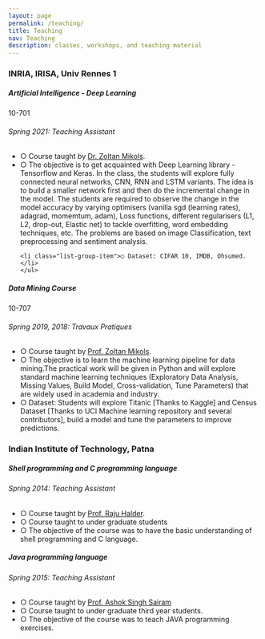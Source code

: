```yaml
---
layout: page
permalink: /teaching/
title: Teaching
nav: Teaching
description: classes, workshops, and teaching material
---
```


<h3 class="mt-4">INRIA, IRISA, Univ Rennes 1</h3>

<div class="card mt-3">
  <div class="p-3">
    <div class="row">
      <div class="col-sm-10">
        <h5 class="font-weight-bold">Artificial Intelligence - Deep Learning</h5>
      </div>
      <div class="col-sm-2 text-left text-sm-right">
        <span class="badge font-weight-bold light-green darken-1 text-uppercase align-middle"  href="https://www.cs.cmu.edu/~pradeepr/courses/701/2018-spring/" target="_blank">
            10-701
        </span>
      </div>
    </div>
    <h6 class="font-italic mt-2 mt-sm-0">Spring 2021: Teaching Assistant</h6>
    <ul class="card-text font-weight-light list-group list-group-flush">
    <li class="list-group-item">○ Course taught by <a href="http://people.irisa.fr/Zoltan.Miklos/" target="_blank">Dr. Zoltan Mikols</a>.</li>
    <li class="list-group-item">○ The objective is to get acquainted with Deep Learning library - Tensorflow and Keras. In the class, the students will explore fully connected neural networks, CNN, RNN and LSTM variants. The idea is to build a smaller network first and then do the incremental change in the model. The students are required to observe the change in the model accuracy by varying optimisers (vanilla sgd (learning rates), adagrad, momemtum, adam), Loss functions, different regularisers (L1, L2, drop-out, Elastic net) to tackle overfitting, word embedding techniques, etc. The problems are based on image Classification, text preprocessing and sentiment analysis.</li>

    <li class="list-group-item">○ Dataset: CIFAR 10, IMDB, Ohsumed.</li>
    </ul>
  </div>
</div>

<div class="card mt-3">
  <div class="p-3">
    <div class="row">
      <div class="col-sm-10">
        <h5 class="font-weight-bold">Data Mining Course</h5>
      </div>
      <div class="col-sm-2 text-left text-sm-right">
        <span class="badge font-weight-bold light-green darken-1 text-uppercase align-middle">
            10-707
        </span>
      </div>
    </div>
    <h6 class="font-italic mt-2 mt-sm-0">Spring 2019, 2018: Travaux Pratiques</h6>
    <ul class="card-text font-weight-light list-group list-group-flush">
      <li class="list-group-item">○ Course taught by <a href="http://people.irisa.fr/Zoltan.Miklos/" target="_blank">Prof. Zoltan Mikols</a>.</li>
      <li class="list-group-item">○ The objective is to learn the machine learning pipeline for data mining.The practical work will be given in Python and will explore standard machine learning techniques (Exploratory Data Analysis, Missing Values, Build Model, Cross-validation, Tune Parameters) that are widely used in academia and industry.</li>
      <li class="list-group-item">○ Dataset: Students will explore Titanic [Thanks to Kaggle] and Census Dataset [Thanks to UCI Machine learning repository and several contributors], build a model and tune the parameters to improve predictions.</li>
    </ul>
  </div>
</div>

<h3 class="mt-4">Indian Institute of Technology, Patna</h3>
<div class="card mt-3">
  <div class="p-3">
    <div class="row">
      <div class="col-sm-10">
        <h5 class="font-weight-bold">Shell programming and C programming language</h5>
      </div>
    </div>
    <h6 class="font-italic mt-2 mt-sm-0">Spring 2014: Teaching Assistant</h6>
    <ul class="card-text font-weight-light list-group list-group-flush">
      <li class="list-group-item">○ Course taught by <a href="http://www.iitp.ac.in/~halder//" target="_blank"> Prof. Raju Halder</a>.</li>
      <li class="list-group-item">○ Course taught to under graduate students</li>
      <li class="list-group-item">○ The objective of the course was to have the basic understanding of shell programming and C language.</li>
    </ul>
  </div>
</div>


<div class="card mt-3">
  <div class="p-3">
    <div class="row">
      <div class="col-sm-10">
        <h5 class="font-weight-bold">Java programming language</h5>
      </div>
    </div>
    <h6 class="font-italic mt-2 mt-sm-0">Spring 2015: Teaching Assistant</h6>
    <ul class="card-text font-weight-light list-group list-group-flush">
      <li class="list-group-item">○ Course taught by <a href="http://www.iitg.ac.in/ashok/in" target="_blank">Prof. Ashok Singh Sairam</a></li>
      <li class="list-group-item">○ Course taught to under graduate third year students.</li>
      <li class="list-group-item">○ The objective of the course was to teach JAVA programming exercises.</li>
    </ul>
  </div>
</div>
